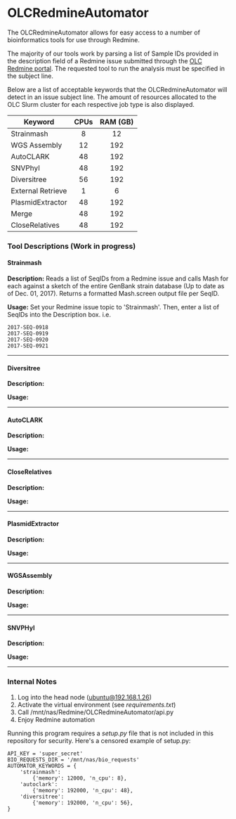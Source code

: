 # OLCRedmineAutomator

The OLCRedmineAutomator allows for easy access to a number of
bioinformatics tools for use through Redmine.

The majority of our tools work by parsing a list of Sample IDs provided
in the description field of a Redmine issue submitted through the
[OLC Redmine portal](http://redmine.biodiversity.agr.gc.ca/projects/cfia/).
The requested tool to run the analysis must be specified in the subject line.

Below are a list of acceptable keywords that the OLCRedmineAutomator
will detect in an issue subject line. The amount of resources allocated
to the OLC Slurm cluster for each respective job type is also displayed.

| Keyword          | CPUs |  RAM (GB)|
| ---------------  |:----:|:--------:|
| Strainmash       | 8    |  12      |
| WGS Assembly     | 12   |  192     |
| AutoCLARK        | 48   |  192     |
| SNVPhyl          | 48   |  192     |
| Diversitree      | 56   |  192     |
| External Retrieve| 1    |  6       |
| PlasmidExtractor | 48   |  192     |
| Merge            | 48   |  192     |
| CloseRelatives   | 48   |  192     |


### Tool Descriptions (Work in progress)

#### Strainmash
**Description:** Reads a list of SeqIDs from a Redmine issue and calls Mash for each against a sketch of the entire GenBank strain database (Up to date as of Dec. 01, 2017). Returns a formatted Mash.screen output file per SeqID.

**Usage:** Set your Redmine issue topic to 'Strainmash'.
Then, enter a list of SeqIDs into the Description box. i.e.
```
2017-SEQ-0918
2017-SEQ-0919
2017-SEQ-0920
2017-SEQ-0921
```

---
#### Diversitree
**Description:**

**Usage:**

---
#### AutoCLARK
**Description:**

**Usage:**

---
#### CloseRelatives
**Description:**

**Usage:**

---
#### PlasmidExtractor
**Description:**

**Usage:**

---
#### WGSAssembly
**Description:**

**Usage:**

---
#### SNVPHyl
**Description:**

**Usage:**

---


### Internal Notes
1. Log into the head node (ubuntu@192.168.1.26)
2. Activate the virtual environment (see *requirements.txt*)
2. Call /mnt/nas/Redmine/OLCRedmineAutomator/api.py
3. Enjoy Redmine automation

Running this program requires a *setup.py* file that is not included in
this repository for security. Here's a censored example of setup.py:

```
API_KEY = 'super_secret'
BIO_REQUESTS_DIR = '/mnt/nas/bio_requests'
AUTOMATOR_KEYWORDS = {
    'strainmash':
        {'memory': 12000, 'n_cpu': 8},
    'autoclark':
        {'memory': 192000, 'n_cpu': 48},
    'diversitree':
        {'memory': 192000, 'n_cpu': 56},
}
```